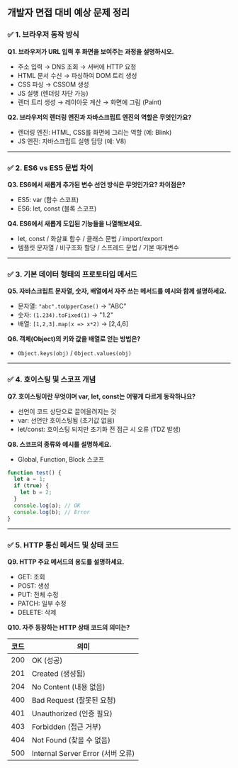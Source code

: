 ## 개발자 면접 대비 예상 문제 정리

### ✅ 1. 브라우저 동작 방식

**Q1. 브라우저가 URL 입력 후 화면을 보여주는 과정을 설명하시오.**

- 주소 입력 → DNS 조회 → 서버에 HTTP 요청
- HTML 문서 수신 → 파싱하여 DOM 트리 생성
- CSS 파싱 → CSSOM 생성
- JS 실행 (렌더링 차단 가능)
- 렌더 트리 생성 → 레이아웃 계산 → 화면에 그림 (Paint)

**Q2. 브라우저의 렌더링 엔진과 자바스크립트 엔진의 역할은 무엇인가요?**

- 렌더링 엔진: HTML, CSS를 화면에 그리는 역할 (예: Blink)
- JS 엔진: 자바스크립트 실행 담당 (예: V8)

---

### ✅ 2. ES6 vs ES5 문법 차이

**Q3. ES6에서 새롭게 추가된 변수 선언 방식은 무엇인가요? 차이점은?**

- ES5: var (함수 스코프)
- ES6: let, const (블록 스코프)

**Q4. ES6에서 새롭게 도입된 기능들을 나열해보세요.**

- let, const / 화살표 함수 / 클래스 문법 / import/export
- 템플릿 문자열 / 비구조화 할당 / 스프레드 문법 / 기본 매개변수

---

### ✅ 3. 기본 데이터 형태의 프로토타입 메서드

**Q5. 자바스크립트 문자열, 숫자, 배열에서 자주 쓰는 메서드를 예시와 함께 설명하세요.**

- 문자열: `"abc".toUpperCase()` → "ABC"
- 숫자: `(1.234).toFixed(1)` → "1.2"
- 배열: `[1,2,3].map(x => x*2)` → [2,4,6]

**Q6. 객체(Object)의 키와 값을 배열로 얻는 방법은?**

- `Object.keys(obj)` / `Object.values(obj)`

---

### ✅ 4. 호이스팅 및 스코프 개념

**Q7. 호이스팅이란 무엇이며 var, let, const는 어떻게 다르게 동작하나요?**

- 선언이 코드 상단으로 끌어올려지는 것
- var: 선언만 호이스팅됨 (초기값 없음)
- let/const: 호이스팅 되지만 초기화 전 접근 시 오류 (TDZ 발생)

**Q8. 스코프의 종류와 예시를 설명하세요.**

- Global, Function, Block 스코프

```js
function test() {
  let a = 1;
  if (true) {
    let b = 2;
  }
  console.log(a); // OK
  console.log(b); // Error
}
```

---

### ✅ 5. HTTP 통신 메서드 및 상태 코드

**Q9. HTTP 주요 메서드의 용도를 설명하세요.**

- GET: 조회
- POST: 생성
- PUT: 전체 수정
- PATCH: 일부 수정
- DELETE: 삭제

**Q10. 자주 등장하는 HTTP 상태 코드의 의미는?**

| 코드  | 의미                            |
| --- | ----------------------------- |
| 200 | OK (성공)                       |
| 201 | Created (생성됨)                 |
| 204 | No Content (내용 없음)            |
| 400 | Bad Request (잘못된 요청)          |
| 401 | Unauthorized (인증 필요)          |
| 403 | Forbidden (접근 거부)             |
| 404 | Not Found (찾을 수 없음)           |
| 500 | Internal Server Error (서버 오류) |

